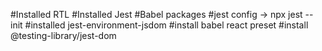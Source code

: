#Installed RTL
#Installed Jest
#Babel packages
#jest config -> npx jest --init
#installed jest-environment-jsdom
#install babel react preset
#install @testing-library/jest-dom